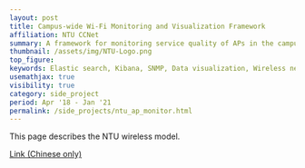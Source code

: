 ```yaml
---
layout: post
title: Campus-wide Wi-Fi Monitoring and Visualization Framework
affiliation: NTU CCNet
summary: A framework for monitoring service quality of APs in the campus
thumbnail: /assets/img/NTU-Logo.png
top_figure: 
keywords: Elastic search, Kibana, SNMP, Data visualization, Wireless network
usemathjax: true
visibility: true
category: side_project
period: Apr '18 - Jan '21
permalink: /side_projects/ntu_ap_monitor.html
---
```


This page describes the NTU wireless model.

[Link (Chinese only)](https://ccnet.ntu.edu.tw/wireless/)
